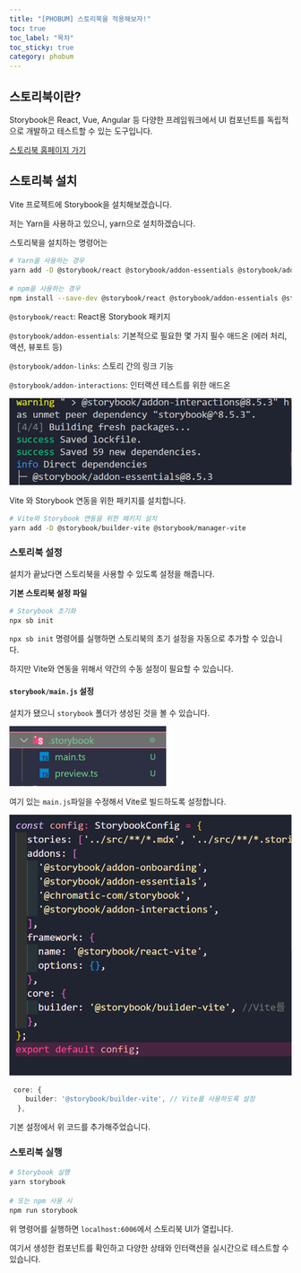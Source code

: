 ```yaml
---
title: "[PHOBUM] 스토리북을 적용해보자!"
toc: true
toc_label: "목차"
toc_sticky: true
category: phobum
---
```


## 스토리북이란?

<span class="hlm">Storybook</span>은 React, Vue, Angular 등 다양한 프레임워크에서 UI 컴포넌트를 독립적으로 개발하고 테스트할 수 있는 도구입니다.

[스토리북 홈페이지 가기](https://storybook.js.org/)



## 스토리북 설치

Vite 프로젝트에 Storybook을 설치해보겠습니다.

저는 Yarn을 사용하고 있으니, yarn으로 설치하겠습니다.



스토리북을 설치하는 명령어는

``` bash
# Yarn을 사용하는 경우
yarn add -D @storybook/react @storybook/addon-essentials @storybook/addon-links @storybook/addon-interactions

# npm을 사용하는 경우
npm install --save-dev @storybook/react @storybook/addon-essentials @storybook/addon-links @storybook/addon-interactions

```

`@storybook/react`: React용 Storybook 패키지

`@storybook/addon-essentials`: 기본적으로 필요한 몇 가지 필수 애드온 (에러 처리, 액션, 뷰포트 등)

`@storybook/addon-links`: 스토리 간의 링크 기능

`@storybook/addon-interactions`: 인터랙션 테스트를 위한 애드온



<img src="/../images/2025-02-09-스토리북적용/image-20250209223514677.png" alt="image-20250209223514677" style="zoom:67%;" />



Vite 와 Storybook 연동을 위한 패키지를 설치합니다.

``` bash
# Vite와 Storybook 연동을 위한 패키지 설치
yarn add -D @storybook/builder-vite @storybook/manager-vite

```



### 스토리북 설정



설치가 끝났다면 스토리북을 사용할 수 있도록 설정을 해줍니다.



**기본 스토리북 설정 파일**

``` bash
# Storybook 초기화
npx sb init

```

`npx sb init` 명령어를 실행하면 스토리북의 초기 설정을 자동으로 추가할 수 있습니다.

하지만 Vite와 연동을 위해서 약간의 수동 설정이 필요할 수 있습니다.



#### `storybook/main.js` 설정

설치가 됐으니 `storybook` 폴더가 생성된 것을 볼 수 있습니다.

<img src="/../images/2025-02-09-스토리북적용/image-20250209224010361.png" alt="image-20250209224010361" style="zoom:67%;" />

여기 있는 `main.js`파일을 수정해서 Vite로 빌드하도록 설정합니다.

<img src="/../images/2025-02-09-스토리북적용/image-20250209224143204.png" alt="image-20250209224143204" style="zoom:67%;" />

``` ts
 core: {
    builder: '@storybook/builder-vite', // Vite를 사용하도록 설정
  },
```

기본 설정에서 위 코드를 추가해주었습니다.



### 스토리북 실행

``` bash
# Storybook 실행
yarn storybook

# 또는 npm 사용 시
npm run storybook

```

위 명령어를 실행하면 `localhost:6006`에서 스토리북 UI가 열립니다. 

여기서 생성한 컴포넌트를 확인하고 다양한 상태와 인터랙션을 실시간으로 테스트할 수 있습니다.



